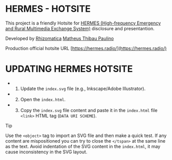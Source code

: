 # HERMES - HOTSITE

This project is a friendly Hotsite for [HERMES (High-frequency Emergency and Rural Multimedia Exchange System)](https://github.com/Rhizomatica/hermes-gui) disclosure and presentantion. 

Developed by 
[Rhizomatica](https://www.rhizomatica.org/) 
[Matheus Thibau Paulino](https://github.com/mtsthibau)

Production official hotsite URL [https://hermes.radio/](https://hermes.radio/)


# UPDATING HERMES HOTSITE

 - 1. Update the `index.svg` file (e.g., Inkscape/Adobe Illustrator).
 - 2. Open the `index.html`.
 - 3. Copy the `index.svg` file content and paste it in the `index.html` file `<link>` HTML tag (`DATA URI SCHEME`).

> [!TIP]
> Use the `<object>` tag to import an SVG file and then make a quick test.
> If any content are mispositioned you can try to close the `</tspan>` at the same line as the text.
> Avoid indentation of the SVG content in the `index.html`, it may cause inconsistency in the SVG layout.